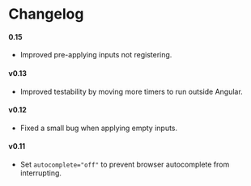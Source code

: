 # Changelog

#### 0.15

- Improved pre-applying inputs not registering.

#### v0.13

- Improved testability by moving more timers to run outside Angular.

#### v0.12

- Fixed a small bug when applying empty inputs.

#### v0.11

- Set `autocomplete="off"` to prevent browser autocomplete from interrupting.
